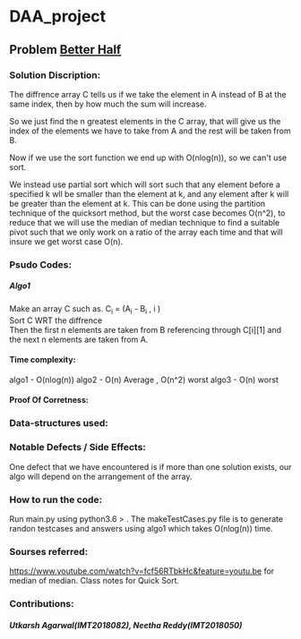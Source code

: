# DAA_project

## Problem [Better Half](https://algomuse.net/archivecontest?contest_number=20)


### Solution Discription:
<p>

The diffrence array C tells us if we take the element in A instead of B at the same index, then by how much the sum  will increase.

So we just find the n greatest elements in the C array, that will give us the index of the elements we have to take from A and the rest will be taken from B.

Now if we use the sort function we end up with O(nlog(n)), so we can't use sort.

We instead use partial sort which will sort such that any element before a specified k wll be smaller than the element at k, and any element after k will be greater than the element at k. This can be done using the partition technique of the quicksort method, but the worst case becomes O(n^2), to reduce that we will use the median of median technique to find a suitable pivot such that we only work on a ratio of the array each time and that will insure we get worst case O(n).

</p>

### Psudo Codes:
##### Algo1
<p>
Make an array C such as.
C<sub>i</sub> = (A<sub>i</sub> - B<sub>i</sub> , i )
<br>
Sort C WRT the diffrence 
<br>
Then the first n elements are taken from B referencing through C[i][1] and the next n elements are taken from A.
</p>

#### Time complexity:
algo1 - O(nlog(n))
algo2 - O(n) Average , O(n^2) worst 
algo3 - O(n) worst

#### Proof Of Corretness:

### Data-structures used:

### Notable Defects / Side Effects: 
One defect that we have encountered is if more than one solution exists, our algo will depend on the arrangement of the array.

### How to run the code:
Run main.py using python3.6 > . The makeTestCases.py file is to generate randon testcases and answers using algo1 which takes O(nlog(n)) time.

### Sourses referred:
https://www.youtube.com/watch?v=fcf56RTbkHc&feature=youtu.be for median of median.
Class notes for Quick Sort.
### Contributions:
##### Utkarsh Agarwal(IMT2018082), Neetha Reddy(IMT2018050)